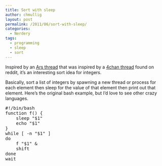 ```yaml
---
title: Sort with sleep
author: chmullig
layout: post
permalink: /2011/06/sort-with-sleep/
categories:
  - Nerdery
tags:
  - programming
  - sleep
  - sort
---
```

Inspired by an [Ars thread][1] that was inspired by a [4chan thread][2] found on reddit, it&#8217;s an interesting sort idea for integers.

Basically, sort a list of integers by spawning a new thread or process for each element then sleep for the value of that element then print out that element. Here&#8217;s the original bash example, but I&#8217;d love to see other crazy languages.

<pre>#!/bin/bash
function f() {
    sleep "$1"
    echo "$1"
}
while [ -n "$1" ]
do
    f "$1" &
    shift
done
wait</pre>

 [1]: http://arstechnica.com/civis/viewtopic.php?f=20&t=1147843
 [2]: http://dis.4chan.org/read/prog/1295544154